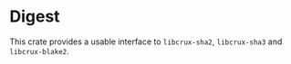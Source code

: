 # Digest

This crate provides a usable interface to `libcrux-sha2`, `libcrux-sha3` and `libcrux-blake2`.
